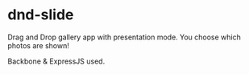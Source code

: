 # dnd-slide
Drag and Drop gallery app with presentation mode. You choose which photos are shown!

Backbone & ExpressJS used.
